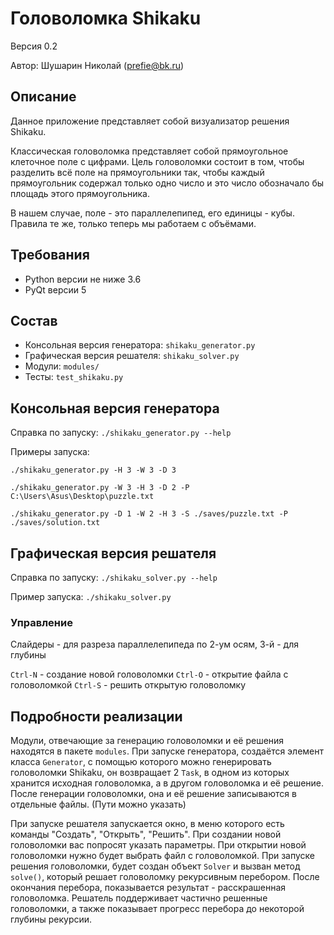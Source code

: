 # Головоломка Shikaku
Версия 0.2

Автор: Шушарин Николай (prefie@bk.ru)


## Описание
Данное приложение представляет собой визуализатор решения Shikaku.

Классическая головоломка представляет собой прямоугольное клеточное поле с цифрами.
Цель головоломки состоит в том, чтобы разделить всё поле на прямоугольники так, чтобы
каждый прямоугольник содержал только одно число и это число обозначало бы площадь этого прямоугольника.

В нашем случае, поле - это параллелепипед, его единицы - кубы.
Правила те же, только теперь мы работаем с объёмами.

## Требования
* Python версии не ниже 3.6
* PyQt версии 5


## Состав
* Консольная версия генератора: `shikaku_generator.py`
* Графическая версия решателя: `shikaku_solver.py`
* Модули: `modules/`
* Тесты: `test_shikaku.py`


## Консольная версия генератора
Справка по запуску: `./shikaku_generator.py --help`

Примеры запуска:

`./shikaku_generator.py -H 3 -W 3 -D 3`

`./shikaku_generator.py -W 3 -H 3 -D 2 -P C:\Users\Asus\Desktop\puzzle.txt`

`./shikaku_generator.py -D 1 -W 2 -H 3 -S ./saves/puzzle.txt -P ./saves/solution.txt`


## Графическая версия решателя
Справка по запуску: `./shikaku_solver.py --help`

Пример запуска: `./shikaku_solver.py`

### Управление

Слайдеры - для разреза параллелепипеда по 2-ум осям, 3-й - для глубины

`Ctrl-N` - создание новой головоломки
`Ctrl-O` - открытие файла с головоломкой
`Ctrl-S` - решить открытую головоломку

## Подробности реализации
Модули, отвечающие за генерацию головоломки и её решения находятся в пакете `modules`.
При запуске генератора, создаётся элемент класса `Generator`, с помощью которого можно генерировать головоломки Shikaku,
он возвращает 2 `Task`, в одном из которых хранится исходная головоломка, а в другом головоломка и её решение.
После генерации головоломки, она и её решение записываются в отдельные файлы. (Пути можно указать)

При запуске решателя запускается окно, в меню которого есть команды "Создать", "Открыть", "Решить".
При создании новой головоломки вас попросят указать параметры.
При открытии новой головоломки нужно будет выбрать файл с головоломкой.
При запуске решения головоломки, будет создан объект `Solver` и вызван метод `solve()`, который решает
головоломку рекурсивным перебором. После окончания перебора, показывается результат - расскрашенная головоломка.
Решатель поддерживает частично решенные головоломки, а также показывает прогресс перебора до некоторой глубины рекурсии.